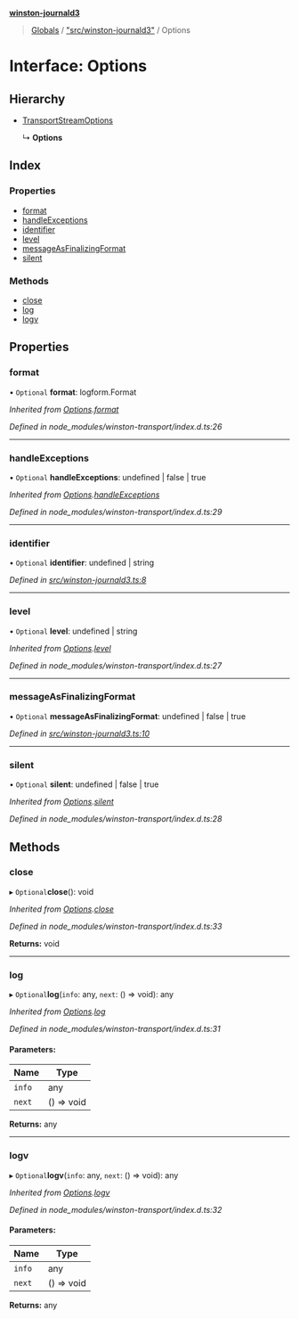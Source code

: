 **[winston-journald3](../README.md)**

> [Globals](../globals.md) / ["src/winston-journald3"](../modules/_src_winston_journald3_.md) / Options

# Interface: Options

## Hierarchy

* [TransportStreamOptions](_src_winston_journald3_.winstonjournald.transportstreamoptions.md)

  ↳ **Options**

## Index

### Properties

* [format](_src_winston_journald3_.options.md#format)
* [handleExceptions](_src_winston_journald3_.options.md#handleexceptions)
* [identifier](_src_winston_journald3_.options.md#identifier)
* [level](_src_winston_journald3_.options.md#level)
* [messageAsFinalizingFormat](_src_winston_journald3_.options.md#messageasfinalizingformat)
* [silent](_src_winston_journald3_.options.md#silent)

### Methods

* [close](_src_winston_journald3_.options.md#close)
* [log](_src_winston_journald3_.options.md#log)
* [logv](_src_winston_journald3_.options.md#logv)

## Properties

### format

• `Optional` **format**: logform.Format

*Inherited from [Options](_src_winston_journald3_.options.md).[format](_src_winston_journald3_.options.md#format)*

*Defined in node_modules/winston-transport/index.d.ts:26*

___

### handleExceptions

• `Optional` **handleExceptions**: undefined \| false \| true

*Inherited from [Options](_src_winston_journald3_.options.md).[handleExceptions](_src_winston_journald3_.options.md#handleexceptions)*

*Defined in node_modules/winston-transport/index.d.ts:29*

___

### identifier

• `Optional` **identifier**: undefined \| string

*Defined in [src/winston-journald3.ts:8](https://github.com/sargun/winston-journald3/blob/190102f/src/winston-journald3.ts#L8)*

___

### level

• `Optional` **level**: undefined \| string

*Inherited from [Options](_src_winston_journald3_.options.md).[level](_src_winston_journald3_.options.md#level)*

*Defined in node_modules/winston-transport/index.d.ts:27*

___

### messageAsFinalizingFormat

• `Optional` **messageAsFinalizingFormat**: undefined \| false \| true

*Defined in [src/winston-journald3.ts:10](https://github.com/sargun/winston-journald3/blob/190102f/src/winston-journald3.ts#L10)*

___

### silent

• `Optional` **silent**: undefined \| false \| true

*Inherited from [Options](_src_winston_journald3_.options.md).[silent](_src_winston_journald3_.options.md#silent)*

*Defined in node_modules/winston-transport/index.d.ts:28*

## Methods

### close

▸ `Optional`**close**(): void

*Inherited from [Options](_src_winston_journald3_.options.md).[close](_src_winston_journald3_.options.md#close)*

*Defined in node_modules/winston-transport/index.d.ts:33*

**Returns:** void

___

### log

▸ `Optional`**log**(`info`: any, `next`: () => void): any

*Inherited from [Options](_src_winston_journald3_.options.md).[log](_src_winston_journald3_.options.md#log)*

*Defined in node_modules/winston-transport/index.d.ts:31*

#### Parameters:

Name | Type |
------ | ------ |
`info` | any |
`next` | () => void |

**Returns:** any

___

### logv

▸ `Optional`**logv**(`info`: any, `next`: () => void): any

*Inherited from [Options](_src_winston_journald3_.options.md).[logv](_src_winston_journald3_.options.md#logv)*

*Defined in node_modules/winston-transport/index.d.ts:32*

#### Parameters:

Name | Type |
------ | ------ |
`info` | any |
`next` | () => void |

**Returns:** any
